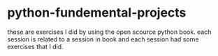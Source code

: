 # python-fundemental-projects
these are exercises I did by using the open scource python book.
each session is related to a session in book and each session had some exercises that I did.
